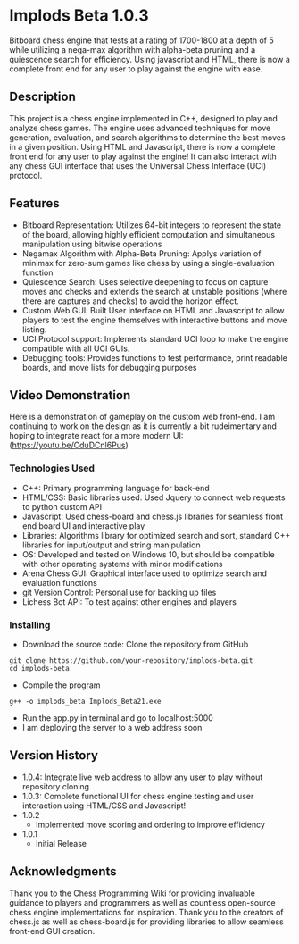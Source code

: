 # Implods Beta 1.0.3

Bitboard chess engine that tests at a rating of 1700-1800 at a depth of 5 while utilizing a nega-max algorithm with alpha-beta pruning and a quiescence search for efficiency. Using javascript and HTML, there is now a complete front end for any user to play against the engine with ease.

## Description

This project is a chess engine implemented in C++, designed to play and analyze chess games. The engine uses advanced techniques for move generation, evaluation, and search algorithms to determine the best moves in a given position. Using HTML and Javascript, there is now a complete front end for any user to play against the engine! It can also interact with any chess GUI interface that uses the Universal Chess Interface (UCI) protocol.

## Features
* Bitboard Representation: Utilizes 64-bit integers to represent the state of the board, allowing highly efficient computation and simultaneous manipulation using bitwise operations
* Negamax Algorithm with Alpha-Beta Pruning: Applys variation of minimax for zero-sum games like chess by using a single-evaluation function
* Quiescence Search: Uses selective deepening to focus on capture moves and checks and extends the search at unstable positions (where there are captures and checks) to avoid the horizon effect.
* Custom Web GUI: Built User interface on HTML and Javascript to allow players to test the engine themselves with interactive buttons and move listing. 
* UCI Protocol support: Implements standard UCI loop to make the engine compatible with all UCI GUIs.
* Debugging tools: Provides functions to test performance, print readable boards, and move lists for debugging purposes

## Video Demonstration
Here is a demonstration of gameplay on the custom web front-end. I am continuing to work on the design as it is currently a bit rudeimentary and hoping to integrate react for a more modern UI: (https://youtu.be/CduDCnl6Pus)

### Technologies Used

* C++: Primary programming language for back-end
* HTML/CSS: Basic libraries used. Used Jquery to connect web requests to python custom API
* Javascript: Used chess-board and chess.js libraries for seamless front end board UI and interactive play
* Libraries: Algorithms library for optimized search and sort, standard C++ libraries for input/output and string manipulation
* OS: Developed and tested on Windows 10, but should be compatible with other operating systems with minor modifications
* Arena Chess GUI: Graphical interface used to optimize search and evaluation functions
* git Version Control: Personal use for backing up files
* Lichess Bot API: To test against other engines and players

### Installing

* Download the source code: Clone the repository from GitHub
```
git clone https://github.com/your-repository/implods-beta.git
cd implods-beta
```
* Compile the program
```
g++ -o implods_beta Implods_Beta21.exe
```
* Run the app.py in terminal and go to localhost:5000
* I am deploying the server to a web address soon

## Version History

* 1.0.4: Integrate live web address to allow any user to play without repository cloning
* 1.0.3: Complete functional UI for chess engine testing and user interaction using HTML/CSS and Javascript!
* 1.0.2
   * Implemented move scoring and ordering to improve efficiency
*  1.0.1
    * Initial Release


## Acknowledgments
Thank you to the Chess Programming Wiki for providing invaluable guidance to players and programmers as well as countless open-source chess engine implementations for inspiration. Thank you to the creators of chess.js as well as chess-board.js for providing libraries to allow seamless front-end GUI creation.
